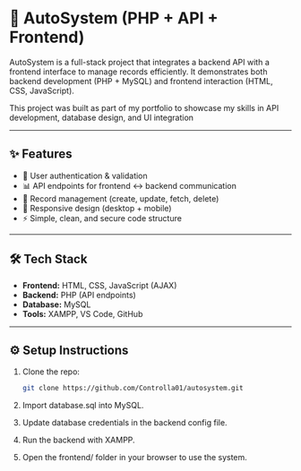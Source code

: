 # 🚗 AutoSystem (PHP + API + Frontend)
AutoSystem is a full-stack project that integrates a backend API with a frontend interface to manage records efficiently. 
It demonstrates both backend development (PHP + MySQL) and frontend interaction (HTML, CSS, JavaScript).

This project was built as part of my portfolio to showcase my skills in API development, database design, and UI integration

---

## ✨ Features
- 🔑 User authentication & validation 
- 📊 API endpoints for frontend ↔ backend communication
- 📂 Record management (create, update, fetch, delete)  
- 📱 Responsive design (desktop + mobile) 
- ⚡ Simple, clean, and secure code structure

---

## 🛠 Tech Stack
- **Frontend:** HTML, CSS, JavaScript (AJAX)  
- **Backend:** PHP (API endpoints)  
- **Database:** MySQL  
- **Tools:** XAMPP, VS Code, GitHub  

---

## ⚙️ Setup Instructions
1. Clone the repo:
   ```bash
   git clone https://github.com/Controlla01/autosystem.git
2. Import database.sql into MySQL.

3. Update database credentials in the backend config file.

4. Run the backend with XAMPP.

5. Open the frontend/ folder in your browser to use the system.
